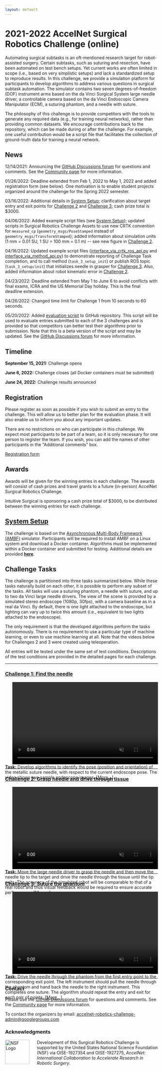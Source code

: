 ```yaml
---
layout: default
---
```


# 2021-2022 AccelNet Surgical Robotics Challenge (online)

Automating surgical subtasks is an oft-mentioned research target for robot-assisted surgery. Certain
subtasks, such as suturing and resection, have been automated on test bench setups. Yet current
works are often limited in scope (i.e., based on very simplistic setups) and lack a standardized
setup to reproduce results. In this challenge, we provide a simulation platform for participants to
develop algorithms to address various questions in surgical subtask automation. The simulator
contains two seven degrees-of-freedom (DOF) instrument arms based on the da Vinci Surgical System
large needle driver, a controllable camera based on the da Vinci Endoscopic Camera Manipulator
(ECM), a suturing phantom, and a needle with suture.

The philosophy of this challenge is to provide competitors with the tools to generate any required data
(e.g., for training neural networks), rather than providing common datasets. We encourage contributions
back to the repository, which can be made during or after the challenge.
For example, one useful contribution would be a script file that facilitates the
collection of ground-truth data for training a neural network.

## News

12/14/2021: Announcing the [GitHub Discussions forum](https://github.com/collaborative-robotics/surgical_robotics_challenge/discussions) for questions and comments. See the [Community page](./community.md) for more information.

01/26/2022: Deadline extended from Feb 1, 2022 to May 1, 2022 and added registration form (see below). One motivation is to enable student projects organized around the challenge for the Spring 2022 semester.

03/16/2022: Additional details in [System Setup](./system-setup.md); clarification about target entry and exit points for
[Challenge 2](./challenge-2.md) and [Challenge 3](./challenge-3.md); cash prize total is $3000.

04/06/2022: Added example script files (see [System Setup](./system-setup.md)); updated scripts in Surgical Robotics Challenge Assets to use new CRTK convention for `measured_cp` (`geometry_msgs/PoseStamped` instead of `geometry_msgs/TransformStamped`); added information about simulation units (1 mm = 0.01 SU, 1 SU = 100 mm = 0.1 m) -- see new figure in [Challenge 2](./challenge-2.md).

04/16/2022: Updated example script files ([interface_via_crtk_ros_api.py](https://github.com/collaborative-robotics/surgical_robotics_challenge/blob/master/scripts/surgical_robotics_challenge/examples/interface_via_crtk_ros_api.py) and
[interface_via_method_api.py](https://github.com/collaborative-robotics/surgical_robotics_challenge/blob/master/scripts/surgical_robotics_challenge/examples/interface_via_method_api.py))
to demonstrate reporting of Challenge Task completion, and to call method (`task_3_setup_init`)
or publish ROS topic (`task_3_setup/init`) that initializes needle in grasper for [Challenge 3](./challenge-3.md).
Also, added information about robot kinematic error in [Challenge 2](./challenge-2.md).

04/23/2022: Deadline extended from May 1 to June 6 to avoid conflicts with final exams, ICRA and the US Memorial Day holiday. This is the final deadline extension.

04/26/2022: Changed time limit for Challenge 1 from 10 seconds to 60 seconds.

05/20/2022: Added [evaluation script](https://github.com/collaborative-robotics/surgical_robotics_challenge/blob/master/scripts/surgical_robotics_challenge/evaluation/evaluation.py) to GitHub repository. This script will be used to evaluate entries submitted to each of the 3 challenges and is provided so that competitors can better test their algorithms prior to submission. Note that this is a beta version of the script and may be updated. See the [GitHub Discussions forum](https://github.com/collaborative-robotics/surgical_robotics_challenge/discussions/50) for more information.

## Timeline

**September 15, 2021:**  Challenge opens

**June 6, 2022:**  Challenge closes (all Docker containers must be submitted)

**June 24, 2022:**  Challenge results announced

## Registration

Please register as soon as possible if you wish to submit an entry to the challenge. This will allow us
to better plan for the evaluation phase. It will also enable us to inform you about any important updates.

There are no restrictions on who can participate in this challenge. We expect most participants to be part of a team,
so it is only necessary for one person to register the team. If you wish, you can add the names of other participants in
the "Additional comments" box.

[Registration form](https://docs.google.com/forms/d/e/1FAIpQLSdvMuCxsjfvFgs0coQdIU9OBRH2Al7OsUDGsmN_WbY1AL090Q/viewform?usp=sf_link)

## Awards

Awards will be given for the winning entries in each challenge. The awards will consist of
cash prizes and travel grants to a future (in-person) AccelNet Surgical Robotics Challenge.

Intuitive Surgical is sponsoring a cash prize total of $3000, to be distributed between the winning entries for each challenge.


## [System Setup](./system-setup.md)

The challenge is based on the [Asynchronous Multi-Body Framework (AMBF)](https://github.com/WPI-AIM/ambf)
simulator. Participants will be required to install AMBF on a Linux system and download a Docker
container. Algorithms must be implemented within a Docker container and submitted for testing.
Additional details are provided [**here**](./system-setup.md).


## Challenge Tasks

The challenge is partitioned into three tasks summarized below. While these tasks naturally build on each other, it
is possible to perform any subset of the tasks. All tasks will use a suturing phantom,
a needle with suture, and up to two da Vinci
large needle drivers. The view of the scene is provided by a simulated stereo endoscope (1080p, 30fps), with a
camera baseline as in a real da Vinci. By default, there is one light attached to the endoscope, but
lighting can vary up to twice this amount (i.e., equivalent to two lights attached to the
endoscope).

The only requirement is that the developed algorithms perform the tasks autonomously. There is no
requirement to use a particular type of machine learning, or even to use machine learning at all.
Note that the videos below for Challenges 2 and 3 were created using teleoperation.

All entries will be tested under the same set of test conditions. Descriptions of the test
conditions are provided in the detailed pages for each challenge.

<hr>

### [Challenge 1: Find the needle](./challenge-1.md)

<div style="float:right; margin-left:25px">
<video width="480" height="270" autoplay muted loop>
  <source type="video/mp4" src="/surgical-robotics-challenge/task1_clip.mp4">
Your browser does not support the video tag.
</video></div>

<p style="height:270px">
<b>Task:</b> Develop algorithms to identify the pose (position and orientation) of the metallic suture
needle, with respect to the current endoscope pose. The video shows two sample endoscope images.
<a href="./challenge-1.html">[More...]</a>.
</p>

<hr>

### [Challenge 2: Grasp needle and drive through tissue](./challenge-2.md)

<div style="float:right; margin-left:25px">
<video width="480" height="270" autoplay muted loop>
  <source type="video/mp4" src="/surgical-robotics-challenge/task2_clip.mp4">
Your browser does not support the video tag.
</video></div>

<p style="height:270px">
<b>Task:</b> Move the large needle driver to grasp the needle and then move the needle tip to the target
and drive the needle through the tissue until the tip exits. The accuracy of the simulated robot
will be comparable to that of a real robot and thus visual feedback would be required to ensure
accurate performance.
<a href="./challenge-2.html">[More...]</a>.
</p>

<hr>

### [Challenge 3: Suture the phantom](./challenge-3.md)

<div style="float:right; margin-left:25px">
<video width="480" height="270" autoplay muted loop>
  <source type="video/mp4" src="/surgical-robotics-challenge/task3_clip.mp4">
Your browser does not support the video tag.
</video></div>

<p style="height:270px">
<b>Task:</b> Drive the needle through the phantom from the first entry point to
the corresponding exit point. The left instrument should pull the needle through the phantom and
hand back the needle to the right instrument. This completes one suture. The algorithm should repeat
the entry and exit for each pair of points.
<a href="./challenge-3.html">[More...]</a>.
</p>

<hr>

### Contact

Please use the [GitHub Discussions forum](https://github.com/collaborative-robotics/surgical_robotics_challenge/discussions) for questions and comments. See the [Community page](./community.md) for more information.

To contact the organizers by email: [accelnet-robotics-challenge-admin@googlegroups.com](mailto:accelnet-robotics-challenge-admin@googlegroups.com)

### Acknowledgments

<p><img src="/images/NSF-logo.png" alt="NSF Logo" style="float:left; width:80px; height:80px; margin-right:25px">
Development of this Surgical Robotics Challenge is supported by the United States National Science Foundation (NSF)
via OISE-1927354 and OISE-1927275, <i>AccelNet: International Collaboration to Accelerate Research in Robotic Surgery</i>.</p>
